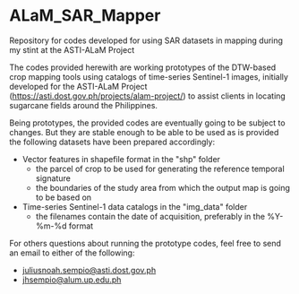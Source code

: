 # ALaM_SAR_Mapper
Repository for codes developed for using SAR datasets in mapping during my stint at the ASTI-ALaM Project

The codes provided herewith are working prototypes of the DTW-based crop mapping tools using catalogs of time-series Sentinel-1 images, initially developed for the ASTI-ALaM Project (https://asti.dost.gov.ph/projects/alam-project/) to assist clients in locating sugarcane fields around the Philippines.

Being prototypes, the provided codes are eventually going to be subject to changes. But they are stable enough to be able to be used as is provided the following datasets have been prepared accordingly:
* Vector features in shapefile format in the "shp" folder
  - the parcel of crop to be used for generating the reference temporal signature
  - the boundaries of the study area from which the output map is going to be based on
* Time-series Sentinel-1 data catalogs in the "img_data" folder
  - the filenames contain the date of acquisition, preferably in the %Y-%m-%d format
 
For others questions about running the prototype codes, feel free to send an email to either of the following:
* juliusnoah.sempio@asti.dost.gov.ph
* jhsempio@alum.up.edu.ph
